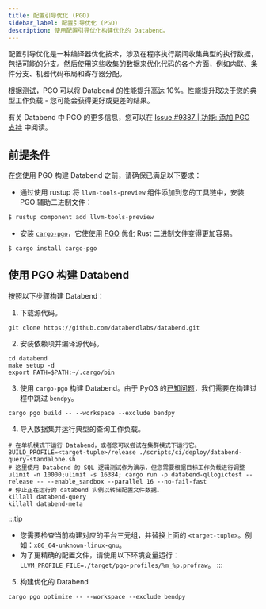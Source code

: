 ```yaml
---
title: 配置引导优化 (PGO)
sidebar_label: 配置引导优化 (PGO)
description: 使用配置引导优化构建优化的 Databend。
---
```


配置引导优化是一种编译器优化技术，涉及在程序执行期间收集典型的执行数据，包括可能的分支。然后使用这些收集的数据来优化代码的各个方面，例如内联、条件分支、机器代码布局和寄存器分配。

根据[测试](https://github.com/databendlabs/databend/issues/9387#issuecomment-1566210063)，PGO 可以将 Databend 的性能提升高达 10%。性能提升取决于您的典型工作负载 - 您可能会获得更好或更差的结果。

有关 Databend 中 PGO 的更多信息，您可以在 [Issue #9387 | 功能: 添加 PGO 支持](https://github.com/databendlabs/databend/issues/9387) 中阅读。

## 前提条件

在您使用 PGO 构建 Databend 之前，请确保已满足以下要求：

- 通过使用 rustup 将 `llvm-tools-preview` 组件添加到您的工具链中，安装 PGO 辅助二进制文件：

```bash
$ rustup component add llvm-tools-preview
```

- 安装 [`cargo-pgo`](https://crates.io/crates/cargo-pgo)，它使使用 [PGO](https://doc.rust-lang.org/rustc/profile-guided-optimization.html) 优化 Rust 二进制文件变得更加容易。

```bash
$ cargo install cargo-pgo
```

## 使用 PGO 构建 Databend

按照以下步骤构建 Databend：

1. 下载源代码。

```shell
git clone https://github.com/databendlabs/databend.git
```

2. 安装依赖项并编译源代码。

```shell
cd databend
make setup -d
export PATH=$PATH:~/.cargo/bin
```

3. 使用 `cargo-pgo` 构建 Databend。由于 PyO3 的[已知问题](https://github.com/PyO3/pyo3/issues/1084)，我们需要在构建过程中跳过 `bendpy`。

```shell
cargo pgo build -- --workspace --exclude bendpy
```

4. 导入数据集并运行典型的查询工作负载。

```shell
# 在单机模式下运行 Databend，或者您可以尝试在集群模式下运行它。
BUILD_PROFILE=<target-tuple>/release ./scripts/ci/deploy/databend-query-standalone.sh
# 这里使用 Databend 的 SQL 逻辑测试作为演示，但您需要根据目标工作负载进行调整
ulimit -n 10000;ulimit -s 16384; cargo run -p databend-qllogictest --release -- --enable_sandbox --parallel 16 --no-fail-fast
# 停止正在运行的 databend 实例以转储配置文件数据。
killall databend-query
killall databend-meta
```

:::tip

- 您需要检查当前构建对应的平台三元组，并替换上面的 `<target-tuple>`。例如：`x86_64-unknown-linux-gnu`。
- 为了更精确的配置文件，请使用以下环境变量运行：`LLVM_PROFILE_FILE=./target/pgo-profiles/%m_%p.profraw`。
  :::

5. 构建优化的 Databend

```shell
cargo pgo optimize -- --workspace --exclude bendpy
```
